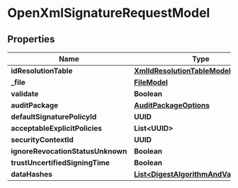 

# OpenXmlSignatureRequestModel


## Properties

| Name | Type | Description | Notes |
|------------ | ------------- | ------------- | -------------|
|**idResolutionTable** | [**XmlIdResolutionTableModel**](XmlIdResolutionTableModel.md) |  |  [optional] |
|**_file** | [**FileModel**](FileModel.md) |  |  |
|**validate** | **Boolean** |  |  [optional] |
|**auditPackage** | [**AuditPackageOptions**](AuditPackageOptions.md) |  |  [optional] |
|**defaultSignaturePolicyId** | **UUID** |  |  [optional] |
|**acceptableExplicitPolicies** | **List&lt;UUID&gt;** |  |  [optional] |
|**securityContextId** | **UUID** |  |  [optional] |
|**ignoreRevocationStatusUnknown** | **Boolean** |  |  [optional] |
|**trustUncertifiedSigningTime** | **Boolean** |  |  [optional] |
|**dataHashes** | [**List&lt;DigestAlgorithmAndValueModel&gt;**](DigestAlgorithmAndValueModel.md) |  |  [optional] |



